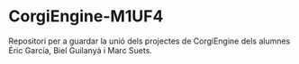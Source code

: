 # CorgiEngine-M1UF4
Repositori per a guardar la unió dels projectes de CorgiEngine dels alumnes Éric García, Biel Guilanyà i Marc Suets.
